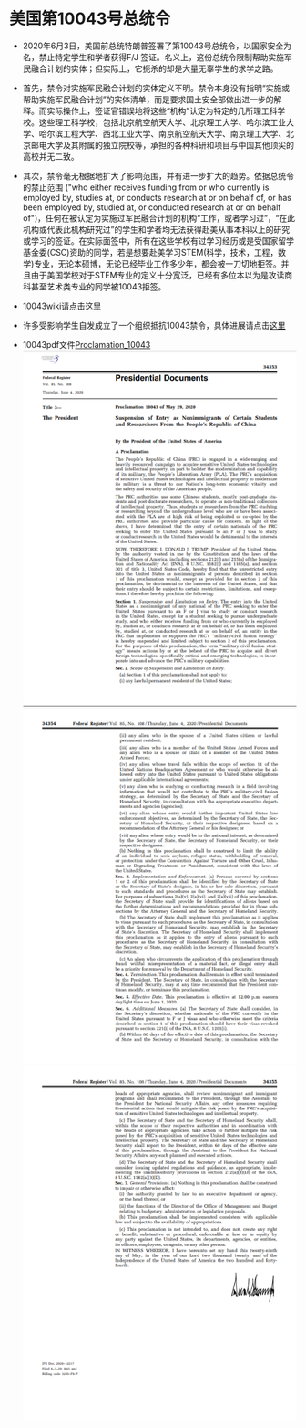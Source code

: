# 美国第10043号总统令

- 2020年6月3日，美国前总统特朗普签署了第10043号总统令，以国家安全为名，禁止特定学生和学者获得F/J 签证。名义上，这份总统令限制帮助实施军民融合计划的实体；但实际上，它扼杀的却是大量无辜学生的求学之路。

- 首先，禁令对实施军民融合计划的实体定义不明。禁令本身没有指明“实施或帮助实施军民融合计划”的实体清单，而是要求国土安全部做出进一步的解释。而实际操作上，签证官错误地将这些“机构”认定为特定的几所理工科学校。这些理工科学校，包括北京航空航天大学、北京理工大学、哈尔滨工业大学、哈尔滨工程大学、西北工业大学、南京航空航天大学、南京理工大学、北京邮电大学及其附属的独立院校等，承担的各种科研和项目与中国其他顶尖的高校并无二致。

- 其次，禁令毫无根据地扩大了影响范围，并有进一步扩大的趋势。依据总统令的禁止范围 ("who either receives funding from or who currently is employed by, studies at, or conducts research at or on behalf of, or has been employed by, studied at, or conducted research at or on behalf of")，任何在被认定为实施过军民融合计划的机构“工作，或者学习过”，“在此机构或代表此机构研究过”的学生和学者均无法获得赴美从事本科以上的研究或学习的签证。在实际面签中，所有在这些学校有过学习经历或是受国家留学基金委(CSC)资助的同学，若是想要赴美学习STEM(科学，技术，工程，数学)专业，无论本硕博，无论已经毕业工作多少年，都会被一刀切地拒签。并且由于美国学校对于STEM专业的定义十分宽泛，已经有多位本以为是攻读商科甚至艺术类专业的同学被10043拒签。

- 10043wiki请点击[这里](https://en.wikipedia.org/wiki/Proclamation_10043)
- 许多受影响学生自发成立了一个组织抵抗10043禁令，具体进展请点击[这里](https://www.10043.org/)
- 10043pdf文件[Proclamation_10043](Proclamation_10043.pdf)
![1](10043_Page1.png)![2](10043_Page2.png)![3](10043_Page3.png)